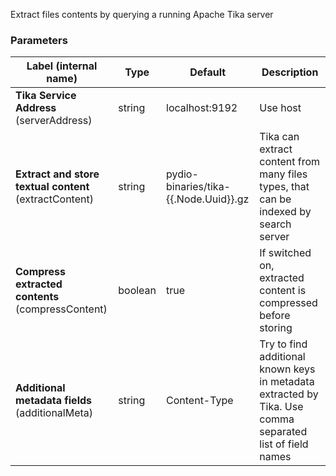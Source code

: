 
 Extract files contents by querying a running Apache Tika server

### Parameters
|Label (internal name)|Type|Default|Description|
|---|---|---|---|
|**Tika Service Address** (serverAddress)|string|localhost:9192|Use host|IP:port, http://host:port will be used to query Tika server|
|**Extract and store textual content** (extractContent)|string|pydio-binaries/tika-{{.Node.Uuid}}.gz|Tika can extract content from many files types, that can be indexed by search server|
|**Compress extracted contents** (compressContent)|boolean|true|If switched on, extracted content is compressed before storing|
|**Additional metadata fields** (additionalMeta)|string|Content-Type|Try to find additional known keys in metadata extracted by Tika. Use comma separated list of field names|





